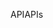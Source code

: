 <span data-ttu-id="9f10e-101">API</span><span class="sxs-lookup"><span data-stu-id="9f10e-101">APIs</span></span>